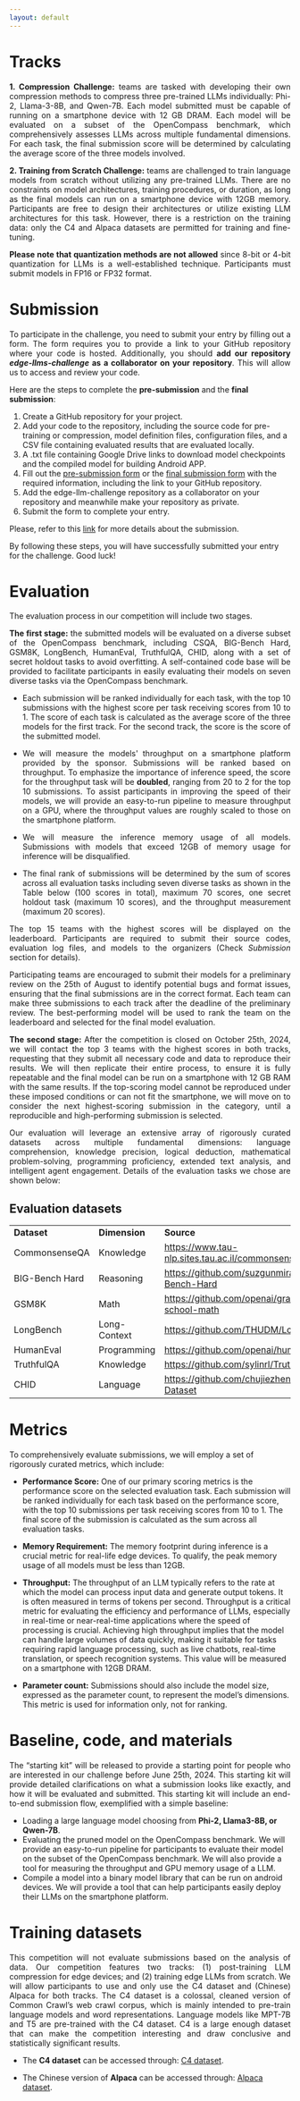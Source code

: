 ```yaml
---
layout: default
---
```

# Tracks

<p style='text-align: justify;'>
<b> 1. Compression Challenge:</b> teams are tasked with developing their own compression methods to compress three pre-trained LLMs individually: Phi-2, Llama-3-8B, and Qwen-7B. Each model submitted must be capable of running on a smartphone device with 12 GB DRAM. Each model will be evaluated on a subset of the OpenCompass benchmark, which comprehensively assesses LLMs across multiple fundamental dimensions. For each task, the final submission score will be determined by calculating the average score of the three models involved. </p>

<p style='text-align: justify;'>
<b> 2. Training from Scratch Challenge:</b> teams are challenged to train language models from scratch without utilizing any pre-trained LLMs. There are no constraints on model architectures, training procedures, or duration, as long as the final models can run on a smartphone device with 12GB memory. Participants are free to design their architectures or utilize existing LLM architectures for this task. However, there is a restriction on the training data: only the C4 and Alpaca datasets are permitted for training and fine-tuning.</p>

<p style='text-align: justify;'>
<b>Please note that quantization methods are not allowed</b> since 8-bit or 4-bit quantization for LLMs is a well-established technique. Participants must submit models in FP16 or FP32 format.
</p>

# Submission
<p style='text-align: justify;'>
To participate in the challenge, you need to submit your entry by filling out a form. The form requires you to provide a link to your GitHub repository where your code is hosted. Additionally, you should <b> add our repository <i> edge-llms-challenge</i> as a collaborator on your repository</b>. This will allow us to access and review your code.</p>

Here are the steps to complete the <b>pre-submission</b> and the <b>final submission</b>:

1. Create a GitHub repository for your project.
2. Add your code to the repository, including the source code for pre-training or compression, model definition files, configuration files, and a CSV file containing evaluated results that are evaluated locally.
3. A .txt file containing Google Drive links to download model checkpoints and the compiled model for building Android APP. 
4. Fill out the [pre-submission form](https://forms.gle/8nTfH3zofibr18eQA) or the [final submission form](https://forms.gle/S367FfxUDcjSKz1Q9) with the required information, including the link to your GitHub repository.
5. Add the edge-llm-challenge repository as a collaborator on your repository and meanwhile make your repository as private.
6. Submit the form to complete your entry.

Please, refer to this [link](https://github.com/TianjinYellow/EdgeDeviceLLMCompetition-Starting-Kit?tab=readme-ov-file#submission-requirements) for more details about the submission.

By following these steps, you will have successfully submitted your entry for the challenge. Good luck!

# Evaluation

The evaluation process in our competition will include two stages. 

<p style='text-align: justify;'> <b>The first stage:</b> the submitted models will be evaluated on a diverse subset of the OpenCompass benchmark, including CSQA, BIG-Bench Hard, GSM8K, LongBench, HumanEval, TruthfulQA, CHID, along with a set of secret holdout tasks to avoid overfitting. A self-contained code base will be provided to facilitate participants in easily evaluating their models on seven diverse tasks via the OpenCompass benchmark. </p>

* <p style='text-align: justify;'> Each submission will be ranked individually for each task, with the top 10 submissions with the highest score per task receiving scores from 10 to 1. The score of each task is calculated as the average score of the three models for the first track. For the second track, the score is the score of the submitted model. </p>
    
* <p style='text-align: justify;'> We will measure the models' throughput on a smartphone platform provided by the sponsor. Submissions will be ranked based on throughput. To emphasize the importance of inference speed, the score for the throughput task will be <b>doubled</b>, ranging from 20 to 2 for the top 10 submissions. To assist participants in improving the speed of their models, we will provide an easy-to-run pipeline to measure throughput on a GPU, where the throughput values are roughly scaled to those on the smartphone platform.</p>
    
* <p style='text-align: justify;'> We will measure the inference memory usage of all models. Submissions with models that exceed 12GB of memory usage for inference will be disqualified.</p>
    
* <p style='text-align: justify;'> The final rank of submissions will be determined by the sum of scores across all evaluation tasks including seven diverse tasks as shown in the Table below (100 scores in total), maximum 70 scores, one secret holdout task (maximum 10 scores), and the throughput measurement (maximum 20 scores). </p>

<p style='text-align: justify;'> The top 15 teams with the highest scores will be displayed on the leaderboard. Participants are required to submit their source codes, evaluation log files, and models to the organizers (Check <i>Submission</i> section for details). </p>

<p style='text-align: justify;'>Participating teams are encouraged to submit their models for a preliminary review on the 25th of August to identify potential bugs and format issues, ensuring that the final submissions are in the correct format. Each team can make three submissions to each track after the deadline of the preliminary review. The best-performing model will be used to rank the team on the leaderboard and selected for the final model evaluation.</p>

<p style='text-align: justify;'> <b>The second stage:</b>  After the competition is closed on October 25th, 2024, we will contact the top 3 teams with the highest scores in both tracks, requesting that they submit all necessary code and data to reproduce their results. We will then replicate their entire process, to ensure it is fully repeatable and the final model can be run on a smartphone with 12 GB RAM with the same results. If the top-scoring model cannot be reproduced under these imposed conditions or can not fit the smartphone, we will move on to consider the next highest-scoring submission in the category, until a reproducible and high-performing submission is selected. </p>

<p style='text-align: justify;'> Our evaluation will leverage an extensive array of rigorously curated datasets across multiple fundamental dimensions: language comprehension, knowledge precision, logical deduction, mathematical problem-solving, programming proficiency, extended text analysis, and intelligent agent engagement. Details of the evaluation tasks we chose are shown below: </p>

## Evaluation datasets

<table class="foo">
    <tr>
        <td width="50%"><b>Dataset</b></td>
        <td width="50%"><b>Dimension</b></td>
        <td width="100%"><b>Source</b></td>
    </tr>
    <tr>
        <td width="50%">CommonsenseQA</td>
        <td width="50%">Knowledge</td>
         <td width="100%"><a href="https://www.tau-nlp.sites.tau.ac.il/commonsenseqa">https://www.tau-nlp.sites.tau.ac.il/commonsenseqa</a></td>
    </tr>
    <tr>
        <td width="50%">BIG-Bench Hard</td>
        <td width="50%">Reasoning</td>
         <td width="100%"><a href="https://github.com/suzgunmirac/BIG-Bench-Hard">https://github.com/suzgunmirac/BIG-Bench-Hard</a></td>
    </tr>
    <tr>
        <td width="50%">GSM8K</td>
        <td width="50%">Math</td>
         <td width="100%"><a href="https://github.com/openai/grade-school-math">https://github.com/openai/grade-school-math</a></td>
    </tr>
    <tr>
        <td width="50%">LongBench</td>
        <td width="50%">Long-Context</td>
         <td width="100%"><a href="https://github.com/THUDM/LongBench">https://github.com/THUDM/LongBench</a></td>
    </tr>
    <tr>
        <td width="50%">HumanEval</td>
        <td width="50%">Programming</td>
        <td width="100%"><a href="https://github.com/openai/human-eval">https://github.com/openai/human-eval</a></td>
    </tr>
    <tr>
        <td width="50%">TruthfulQA</td>
        <td width="50%">Knowledge</td>
         <td width="100%"><a href="https://github.com/sylinrl/TruthfulQA">https://github.com/sylinrl/TruthfulQA</a></td>
    </tr>
    <tr>
        <td width="50%">CHID</td>
        <td width="50%">Language</td>
         <td width="100%"><a href="https://github.com/chujiezheng/ChID-Dataset">https://github.com/chujiezheng/ChID-Dataset</a></td>
    </tr>
</table>

# Metrics

<p style='text-align: justify;'>

To comprehensively evaluate submissions, we will employ a set of rigorously curated metrics, which include:
</p>

* <b>Performance Score:</b> One of our primary scoring metrics is the performance score on the selected evaluation task. Each submission will be ranked individually for each task based on the performance score, with the top 10 submissions per task receiving scores from 10 to 1. The final score of the submission is calculated as the sum across all evaluation tasks.
  
* <b>Memory Requirement:</b> The memory footprint during inference is a crucial metric for real-life edge devices. To qualify, the peak memory usage of all models must be less than 12GB.

* <b>Throughput:</b> The throughput of an LLM typically refers to the rate at which the model can process input data and generate output tokens. It is often measured in terms of tokens per second. Throughput is a critical metric for evaluating the efficiency and performance of LLMs, especially in real-time or near-real-time applications where the speed of processing is crucial. Achieving high throughput implies that the model can handle large volumes of data quickly, making it suitable for tasks requiring rapid language processing, such as live chatbots, real-time translation, or speech recognition systems. This value will be measured on a smartphone with 12GB DRAM.

* <b>Parameter count:</b> Submissions should also include the model size, expressed as the parameter count, to represent the model’s dimensions. This metric is used for information only, not for ranking.

# Baseline, code, and materials

<p style='text-align: justify;'>
The “starting kit” will be released to provide a starting point for people who are interested in our challenge before June 25th, 2024. This starting kit will provide detailed clarifications on what a submission looks like exactly, and how it will be evaluated and submitted. This starting kit will include an end-to-end submission flow, exemplified with a simple baseline:
 </p>

* Loading a large language model choosing from <b>Phi-2, Llama3-8B, or Qwen-7B</b>.
* Evaluating the pruned model on the OpenCompass benchmark. We will provide an easy-to-run pipeline for participants to evaluate their model on the subset of the OpenCompass benchmark. We will also provide a tool for measuring the throughput and GPU memory usage of a LLM.
* Compile a model into a binary model library that can be run on android devices. We will provide a tool that can help participants easily deploy their LLMs on the smartphone platform.

# Training datasets

<p style='text-align: justify;'>
This competition will not evaluate submissions based on the analysis of data. Our competition features two tracks: (1) post-training LLM compression for edge devices; and (2) training edge LLMs from scratch. We will allow participants to use and only use the C4 dataset and (Chinese) Alpaca for both tracks. The C4 dataset is a colossal, cleaned version of Common Crawl’s web crawl corpus, which is mainly intended to pre-train language models and word representations. Language models like MPT-7B and T5 are pre-trained with the C4 dataset. C4 is a large enough dataset that can make the competition interesting and draw conclusive and statistically significant results.  </p>

* The <b>C4 dataset</b> can be accessed through: [C4 dataset](https://huggingface.co/datasets/c4).

* The Chinese version of <b>Alpaca</b> can be accessed through: [Alpaca dataset](https://huggingface.co/datasets/silk-road/alpaca-data-gpt4-chinese).
